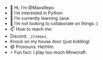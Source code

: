 - 👋 Hi, I’m @MaxsRepo
- 👀 I’m interested in Python
- 🌱 I’m currently learning Java
- 💞️ I’m not looking to collaborate on things :)
- 📫 How to reach me:
- Discord: `_itsmaxx_`
- Knock on my house door (just kidding)
- 😄 Pronouns: He/Him
- ⚡ Fun fact: I play too much Minecraft.

<!---
MaxsRepo/MaxsRepo is a ✨ special ✨ repository because its `README.md` (this file) appears on your GitHub profile.
You can click the Preview link to take a look at your changes.
--->
